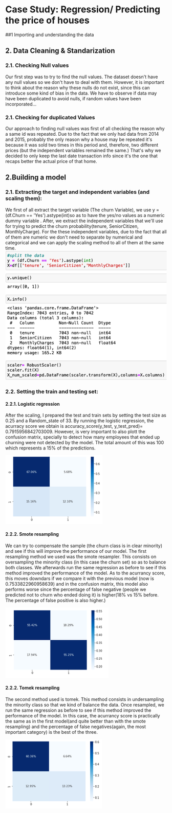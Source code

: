 # Case Study: Regression/ Predicting the price of houses

##1 Importing and understanding the data
## 2. Data Cleaning & Standarization
### 2.1. Checking Null values
Our first step was to try to find the null values. The dataset doesn't have any null values so we don't have to deal with them. However, it is important to think about the reason why these nulls do not exist, since this can introduce some kind of bias in the data. We have to observe if data may have been duplicated to avoid nulls, if random values have been incorporated...

### 2.1. Checking for duplicated Values
Our approach to finding null values was first of all checking the reason why a same id was repeated. Due to the fact that we only had data from 2014 and 2015, probably the only reason why a house may be repeated it's because it was sold two times in this period and, therefore, two different prices (but the independent variables remained the same.) That's why we decided to only keep the last date transaction info since it's the one that recaps better the actual price of that home.

## 2.Building a model 
### 2.1. Extracting the target and independent variables (and scaling them):

We first of all extract the target variable (The churn Variable), we use y = (df.Churn == 'Yes').astype(int)so as to have the yes/no values as a numeric dummy variable . After, we extract the independent variables that we'll use for trying to predict the churn probability(tenure, SeniorCitizen, MonthlyCharge). For the these independent variables, due to the fact that all of them are numeric we don't need to separate by numerical and categorical and we can apply the scaling method
to all of them at the same time. 
![Test Image 1](https://github.com/MpiPuin12/Marc-Puyol-Iniesta/blob/main/Captura%20de%20pantalla%202022-02-11%20a%20las%209.47.08.png)

### 2.2. Setting the train and testing set: 

#### 2.2.1. Logistic regression

After the scaling, I prepared the test and train sets by setting the test size as 0.25 and a Random_state of 33. By running the logistic regression, the acurracy score we obtain is accuracy_score(y_test, y_test_pred)= 0.7915956842703009. However, is very important to also plott the confusion matrix, specially to detect how many employees that ended up churning were not detected by the model. The total amount of this was 100 which represents a 15% of the predictions. 

![Test Image 1](https://github.com/MpiPuin12/Marc-Puyol-Iniesta/blob/main/Untitled%20Folder/Captura%20de%20pantalla%202022-02-11%20a%20las%2017.26.32.png)

#### 2.2.2. Smote resampling

We can try to compensate the sample (the churn class is in clear minority) and see if this will improve the performance of our model. The first resampling method we used was the smote resampler. This consists on oversampling the minority class (in this case the churn set) so as to balance both classes. We afterwards run the same regression as before to see if this method improved the performance of the model. As to the acurrancy score, this moves downdars if we compare it with the previous model (now is 0.7533822960958639) and in the confusion matrix, this model also performs worse since the percentage of false negative (people we predicted not to churn who ended doing it) is higher(18% vs 15% before. The percentage of false positive is also higher.) 

![Test Image 1](https://github.com/MpiPuin12/Marc-Puyol-Iniesta/blob/main/Untitled%20Folder/Captura%20de%20pantalla%202022-02-11%20a%20las%2017.26.19.png)

#### 2.2.2. Tomek resampling

The second method used is tomek. This method consists in undersampling the minority class so that we kind of balance the data. Once resampled, we run the same regression as before to see if this method improved the performance of the model. In this case, the acurrancy score is practically the same as in the first model(and quite better than with the smote resampling) and the percentage of false negatives(again, the most important category) is the best of the three. 

![Test Image 1](https://github.com/MpiPuin12/Marc-Puyol-Iniesta/blob/main/Untitled%20Folder/Captura%20de%20pantalla%202022-02-11%20a%20las%2017.26.45.png)
